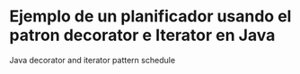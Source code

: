 # Ejemplo de un planificador usando el patron decorator e Iterator en Java
Java decorator and iterator pattern schedule
